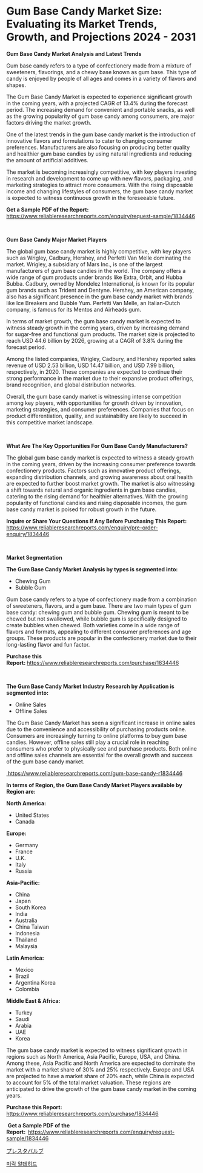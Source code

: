 <p><h1>Gum Base Candy Market Size: Evaluating its Market Trends, Growth, and Projections 2024 - 2031</h1></p><p><strong>Gum Base Candy Market Analysis and Latest Trends</strong></p>
<p><p>Gum base candy refers to a type of confectionery made from a mixture of sweeteners, flavorings, and a chewy base known as gum base. This type of candy is enjoyed by people of all ages and comes in a variety of flavors and shapes.</p><p>The Gum Base Candy Market is expected to experience significant growth in the coming years, with a projected CAGR of 13.4% during the forecast period. The increasing demand for convenient and portable snacks, as well as the growing popularity of gum base candy among consumers, are major factors driving the market growth.</p><p>One of the latest trends in the gum base candy market is the introduction of innovative flavors and formulations to cater to changing consumer preferences. Manufacturers are also focusing on producing better quality and healthier gum base candies by using natural ingredients and reducing the amount of artificial additives.</p><p>The market is becoming increasingly competitive, with key players investing in research and development to come up with new flavors, packaging, and marketing strategies to attract more consumers. With the rising disposable income and changing lifestyles of consumers, the gum base candy market is expected to witness continuous growth in the foreseeable future.</p></p>
<p><strong>Get a Sample PDF of the Report:&nbsp;</strong> <a href="https://www.reliableresearchreports.com/enquiry/request-sample/1834446">https://www.reliableresearchreports.com/enquiry/request-sample/1834446</a></p>
<p>&nbsp;</p>
<p><strong>Gum Base Candy Major Market Players</strong></p>
<p><p>The global gum base candy market is highly competitive, with key players such as Wrigley, Cadbury, Hershey, and Perfetti Van Melle dominating the market. Wrigley, a subsidiary of Mars Inc., is one of the largest manufacturers of gum base candies in the world. The company offers a wide range of gum products under brands like Extra, Orbit, and Hubba Bubba. Cadbury, owned by Mondelez International, is known for its popular gum brands such as Trident and Dentyne. Hershey, an American company, also has a significant presence in the gum base candy market with brands like Ice Breakers and Bubble Yum. Perfetti Van Melle, an Italian-Dutch company, is famous for its Mentos and Airheads gum.</p><p>In terms of market growth, the gum base candy market is expected to witness steady growth in the coming years, driven by increasing demand for sugar-free and functional gum products. The market size is projected to reach USD 44.6 billion by 2026, growing at a CAGR of 3.8% during the forecast period.</p><p>Among the listed companies, Wrigley, Cadbury, and Hershey reported sales revenue of USD 2.53 billion, USD 14.47 billion, and USD 7.99 billion, respectively, in 2020. These companies are expected to continue their strong performance in the market due to their expansive product offerings, brand recognition, and global distribution networks.</p><p>Overall, the gum base candy market is witnessing intense competition among key players, with opportunities for growth driven by innovation, marketing strategies, and consumer preferences. Companies that focus on product differentiation, quality, and sustainability are likely to succeed in this competitive market landscape.</p></p>
<p>&nbsp;</p>
<p><strong>What Are The Key Opportunities For Gum Base Candy Manufacturers?</strong></p>
<p><p>The global gum base candy market is expected to witness a steady growth in the coming years, driven by the increasing consumer preference towards confectionery products. Factors such as innovative product offerings, expanding distribution channels, and growing awareness about oral health are expected to further boost market growth. The market is also witnessing a shift towards natural and organic ingredients in gum base candies, catering to the rising demand for healthier alternatives. With the growing popularity of functional candies and rising disposable incomes, the gum base candy market is poised for robust growth in the future.</p></p>
<p><strong>Inquire or Share Your Questions If Any Before Purchasing This Report:</strong> <a href="https://www.reliableresearchreports.com/enquiry/pre-order-enquiry/1834446">https://www.reliableresearchreports.com/enquiry/pre-order-enquiry/1834446</a></p>
<p>&nbsp;</p>
<p><strong>Market Segmentation</strong></p>
<p><strong>The Gum Base Candy Market Analysis by types is segmented into:</strong></p>
<p><ul><li>Chewing Gum</li><li>Bubble Gum</li></ul></p>
<p><p>Gum base candy refers to a type of confectionery made from a combination of sweeteners, flavors, and a gum base. There are two main types of gum base candy: chewing gum and bubble gum. Chewing gum is meant to be chewed but not swallowed, while bubble gum is specifically designed to create bubbles when chewed. Both varieties come in a wide range of flavors and formats, appealing to different consumer preferences and age groups. These products are popular in the confectionery market due to their long-lasting flavor and fun factor.</p></p>
<p><strong>Purchase this Report:&nbsp;</strong><a href="https://www.reliableresearchreports.com/purchase/1834446">https://www.reliableresearchreports.com/purchase/1834446</a></p>
<p>&nbsp;</p>
<p><strong>The Gum Base Candy Market Industry Research by Application is segmented into:</strong></p>
<p><ul><li>Online Sales</li><li>Offline Sales</li></ul></p>
<p><p>The Gum Base Candy Market has seen a significant increase in online sales due to the convenience and accessibility of purchasing products online. Consumers are increasingly turning to online platforms to buy gum base candies. However, offline sales still play a crucial role in reaching consumers who prefer to physically see and purchase products. Both online and offline sales channels are essential for the overall growth and success of the gum base candy market.</p></p>
<p><a href="https://www.reliableresearchreports.com/gum-base-candy-r1834446">&nbsp;https://www.reliableresearchreports.com/gum-base-candy-r1834446</a></p>
<p><strong>In terms of Region, the Gum Base Candy Market Players available by Region are:</strong></p>
<p>
    <p> <strong> North America: </strong>
        <ul>
            <li>United States</li>
            <li>Canada</li>
        </ul>
        </p> 
    <p> <strong> Europe: </strong>
        <ul>
            <li>Germany</li>
            <li>France</li>
            <li>U.K.</li>
            <li>Italy</li>
            <li>Russia</li>
        </ul>
        </p> 
    <p> <strong> Asia-Pacific: </strong>
        <ul>
            <li>China</li>
            <li>Japan</li>
            <li>South Korea</li>
            <li>India</li>
            <li>Australia</li>
            <li>China Taiwan</li>
            <li>Indonesia</li>
            <li>Thailand</li>
            <li>Malaysia</li>
        </ul>
        </p> 
    <p> <strong> Latin America: </strong>
        <ul>
            <li>Mexico</li>
            <li>Brazil</li>
            <li>Argentina Korea</li>
            <li>Colombia</li>
        </ul>
        </p> 
    <p> <strong> Middle East & Africa: </strong>
        <ul>
            <li>Turkey</li>
            <li>Saudi</li>
            <li>Arabia</li>
            <li>UAE</li>
            <li>Korea</li>
        </ul>
    </p>
    </p>
<p><p>The gum base candy market is expected to witness significant growth in regions such as North America, Asia Pacific, Europe, USA, and China. Among these, Asia Pacific and North America are expected to dominate the market with a market share of 30% and 25% respectively. Europe and USA are projected to have a market share of 20% each, while China is expected to account for 5% of the total market valuation. These regions are anticipated to drive the growth of the gum base candy market in the coming years.</p></p>
<p><strong>Purchase this Report: </strong><a href="https://www.reliableresearchreports.com/purchase/1834446">https://www.reliableresearchreports.com/purchase/1834446</a></p>
<p>&nbsp;<strong>Get a Sample PDF of the Report:&nbsp;&nbsp;</strong><a href="https://www.reliableresearchreports.com/enquiry/request-sample/1834446">https://www.reliableresearchreports.com/enquiry/request-sample/1834446</a></p>
<p><strong></strong></p>
<p><p><a href="https://medium.com/@torreyjones1910/%E3%83%97%E3%83%AC%E3%82%B9%E3%82%BF%E3%83%90%E3%83%AB%E3%83%96%E5%B8%82%E5%A0%B4%E8%A6%8F%E6%A8%A1-%E5%B8%82%E5%A0%B4%E5%B1%95%E6%9C%9B%E3%81%A8%E5%B8%82%E5%A0%B4%E4%BA%88%E6%B8%AC-2024%E5%B9%B4%E3%81%8B%E3%82%892031%E5%B9%B4-8740d21719b9">プレスタバルブ</a></p><p><a href="https://medium.com/@anvil67678789/myrac-aldehyde-%EC%8B%9C%EC%9E%A5-%EA%B7%9C%EB%AA%A8-%EB%B0%8F-%EC%8B%9C%EC%9E%A5-%EB%8F%99%ED%96%A5-%EC%99%84%EB%B2%BD%ED%95%9C-%EC%82%B0%EC%97%85-%EA%B0%9C%EC%9A%94-2024%EB%85%84%EB%B6%80%ED%84%B0-2031%EB%85%84%EA%B9%8C%EC%A7%80-434f545d8f55">미락 알데히드</a></p></p>
